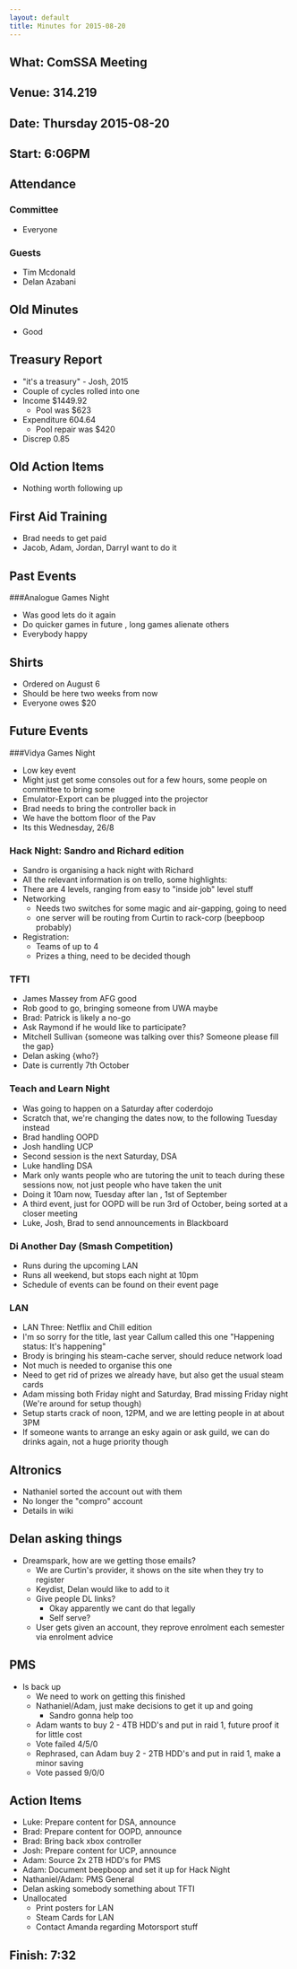 ```yaml
---
layout: default
title: Minutes for 2015-08-20
---
```


## What: ComSSA Meeting

## Venue: 314.219

## Date: Thursday 2015-08-20
 
## Start: 6:06PM

## Attendance

### Committee

  * Everyone

### Guests
  * Tim Mcdonald
  * Delan Azabani 

## Old Minutes
  * Good

## Treasury Report
  * "it's a treasury" - Josh, 2015
  * Couple of cycles rolled into one
  * Income $1449.92
	  * Pool was $623
  * Expenditure 604.64
     * Pool repair was $420
  * Discrep 0.85

## Old Action Items
  * Nothing worth following up

## First Aid Training
  * Brad needs to get paid
  * Jacob, Adam, Jordan, Darryl want to do it

## Past Events

###Analogue Games Night

  * Was good lets do it again
  * Do quicker games in future , long games alienate others
  * Everybody happy

## Shirts
  * Ordered on August 6
  * Should be here two weeks from now
  * Everyone owes $20

## Future Events

###Vidya Games Night

  * Low key event
  * Might just get some consoles out for a few hours, some people on committee to bring some
  * Emulator-Export can be plugged into the projector
  * Brad needs to bring the controller back in
  * We have the bottom floor of the Pav
  * Its this Wednesday, 26/8
	
### Hack Night: Sandro and Richard edition
  * Sandro is organising a hack night with Richard
  * All the relevant information is on trello, some highlights:
  * There are 4 levels, ranging from easy to "inside job" level stuff
  * Networking 
	  * Needs two switches for some magic and air-gapping, going to need 
	  * one server will be routing from Curtin to rack-corp (beepboop probably)
  * Registration:
	  * Teams of up to 4
	  * Prizes a thing, need to be decided though

### TFTI
  * James Massey from AFG good
  * Rob good to go, bringing someone from UWA maybe
  * Brad: Patrick is likely a no-go
  * Ask Raymond if he would like to participate?
  * Mitchell Sullivan {someone was talking over this? Someone please fill the gap}
  * Delan asking {who?}
  * Date is currently 7th October

### Teach and Learn Night
  * Was going to happen on a Saturday after coderdojo
  * Scratch that, we're changing the dates now, to the following Tuesday instead 
  * Brad handling OOPD
  * Josh handling UCP
  * Second session is the next Saturday, DSA
  * Luke handling DSA
  * Mark only wants people who are tutoring the unit to teach during these sessions now, not just people who have taken the unit
  * Doing it 10am now, Tuesday after lan , 1st of September
  * A third event, just for OOPD will be run 3rd of October, being sorted at a closer meeting
  * Luke, Josh, Brad to send announcements in Blackboard

### Di Another Day (Smash Competition)
  * Runs during the upcoming LAN
  * Runs all weekend, but stops each night at 10pm
  * Schedule of events can be found on their event page        	
 
### LAN         
  * LAN Three: Netflix and Chill edition
  * I'm so sorry for the title, last year Callum called this one "Happening status: It's happening"
  * Brody is bringing his steam-cache server, should reduce network load
  * Not much is needed to organise this one
  * Need to get rid of prizes we already have, but also get the usual steam cards
  * Adam missing both Friday night and Saturday, Brad missing Friday night (We're around for setup though)
  * Setup starts crack of noon, 12PM, and we are letting people in at about 3PM
  * If someone wants to arrange an esky again or ask guild, we can do drinks again, not a huge priority though

## Altronics

  * Nathaniel sorted the account out with them
  * No longer the "compro" account
  * Details in wiki

## Delan asking things
  
  * Dreamspark, how are we getting those emails?
    * We are Curtin's provider, it shows on the site when they try to register
	* Keydist, Delan would like to add to it
    * Give people DL links?
		* Okay apparently we cant do that legally
		* Self serve?
    * User gets given an account, they reprove enrolment each semester via enrolment advice

## PMS 
* Is back up
  * We need to work on getting this finished
  * Nathaniel/Adam, just make decisions to get it up and going
	* Sandro gonna help too
  * Adam wants to buy 2 - 4TB HDD's and put in raid 1, future proof it for little cost
  * Vote failed 4/5/0
  * Rephrased, can Adam buy 2 - 2TB HDD's and put in raid 1, make a minor saving
  * Vote passed 9/0/0


## Action Items

  * Luke: Prepare content for DSA, announce
  * Brad: Prepare content for OOPD, announce
  * Brad: Bring back xbox controller
  * Josh: Prepare content for UCP, announce 
  * Adam: Source 2x 2TB HDD's for PMS
  * Adam: Document beepboop and set it up for Hack Night
  * Nathaniel/Adam: PMS General
  * Delan asking somebody something about TFTI
  * Unallocated
    * Print posters for LAN
    * Steam Cards for LAN
    * Contact Amanda regarding Motorsport stuff


## Finish: 7:32